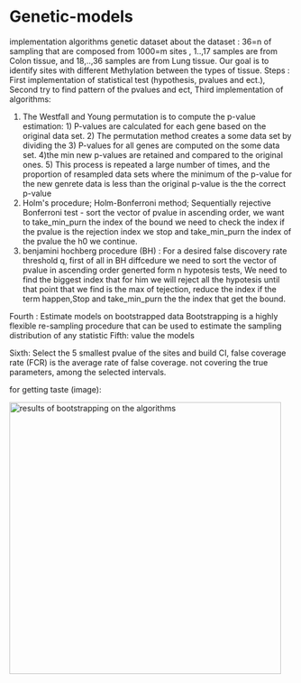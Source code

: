 # Genetic-models
implementation algorithms genetic dataset
about the dataset : 36=n of sampling that are composed from 1000=m sites , 1..,17 samples are from Colon tissue, and 18,..,36 samples are from Lung tissue.
Our goal is to identify sites with different Methylation between the types of tissue.
Steps : First implementation of statistical test (hypothesis, pvalues and ect.), Second try to find pattern of the pvalues and ect, Third implementation of algorithms: 
1) The Westfall and Young permutation is to compute the p-value estimation: 1) P-values are calculated for each gene based on the original data set. 2) The permutation method creates a some data set by dividing the 3) P-values for all genes are computed on the some data set. 4)the min new p-values are retained and compared to the original ones. 5) This process is repeated a large number of times, and the proportion of resampled data sets where the minimum of the p-value for the new genrete data is less than the original p-value is the the correct p-value
2) Holm's procedure; Holm-Bonferroni method; Sequentially rejective Bonferroni test - sort the vector of pvalue in ascending order, we want to take_min_purn the index of the bound we need to check the index if the  pvalue is the rejection index we stop and take_min_purn the index of the pvalue  the h0 we continue.
3) benjamini hochberg procedure (BH) : For a desired false discovery rate threshold q, first of all in BH diffcedure we need to sort the vector of pvalue in ascending order generted form n hypotesis tests, We need to find the biggest index that for him we will reject all the hypotesis until that point that we find is the max of tejection, reduce the index if the term happen,Stop and take_min_purn the the index that get the bound.

Fourth : Estimate models on bootstrapped data
Bootstrapping is a highly flexible re-sampling procedure that can be used to estimate the sampling distribution of any statistic
Fifth: value the models

Sixth: Select the 5 smallest pvalue of the sites and build CI, false coverage rate (FCR) is the average rate of false coverage. not covering the true parameters, among the selected intervals.

for getting taste (image): 

<img width="482" alt="results of bootstrapping on the algorithms" src="https://user-images.githubusercontent.com/57616193/111460368-939c5280-8724-11eb-874b-58daf6db22c7.png">

